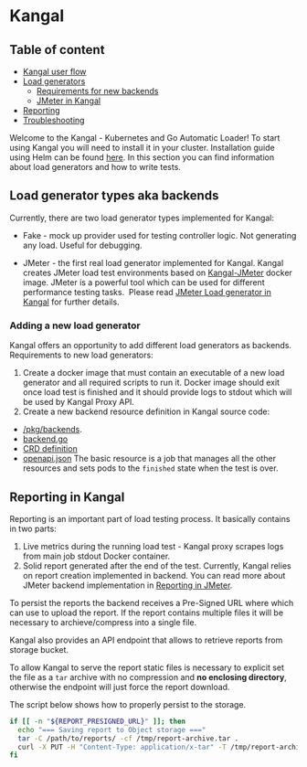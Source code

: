 # Kangal

## Table of content
- [Kangal user flow](Kangal-user-flow.md) 
- [Load generators](#load-generator-types-aka-backends)
    - [Requirements for new backends](#adding-a-new-load-generator)
    - [JMeter in Kangal](jmeter/JMeter-load-generator-in-kangal.md)
- [Reporting](#reporting-in-kangal)
- [Troubleshooting](Troubleshooting.md)

Welcome to the Kangal - Kubernetes and Go Automatic Loader!
To start using Kangal you will need to install it in your cluster. Installation guide using Helm can be found [here](https://github.com/hellofresh/kangal/blob/master/charts/kangal/README.md).
In this section you can find information about load generators and how to write tests.
    
## Load generator types aka backends
Currently, there are two load generator types implemented for Kangal:
- Fake - mock up provider used for testing controller logic. Not generating any load. Useful for debugging.

- JMeter - the first real load generator implemented for Kangal. Kangal creates JMeter load test environments based on [Kangal-JMeter](https://github.com/hellofresh/kangal-jmeter) docker image. 
JMeter is a powerful tool which can be used for different performance testing tasks. 
Please read [JMeter Load generator in Kangal](jmeter/JMeter-load-generator-in-kangal.md) for further details.

### Adding a new load generator
Kangal offers an opportunity to add different load generators as backends. 
Requirements to new load generators:
1. Create a docker image that must contain an executable of a new load generator and all required scripts to run it. Docker image should exit once load test is finished and it should provide logs to stdout which will be used by Kangal Proxy API.
2. Create a new backend resource definition in Kangal source code: 
 - [/pkg/backends](https://github.com/hellofresh/kangal/tree/master/pkg/backends). 
 - [backend.go](https://github.com/hellofresh/kangal/blob/master/pkg/backends/backend.go#L33)
 - [CRD definition](https://github.com/hellofresh/kangal/blob/master/charts/kangal/crd.yaml#L43)
 - [openapi.json](https://github.com/hellofresh/kangal/blob/master/openapi.json#L280)
The basic resource is a job that manages all the other resources and sets pods to the `finished` state when the test is over.

## Reporting in Kangal
Reporting is an important part of load testing process. It basically contains in two parts:
1. Live metrics during the running load test - Kangal proxy scrapes logs from main job stdout Docker container.
2. Solid report generated after the end of the test. 
Currently, Kangal relies on report creation implemented in backend. You can read more about JMeter backend implementation in [Reporting in JMeter](jmeter/Reporting-in-JMeter.md).

To persist the reports the backend receives a Pre-Signed URL where which can use to upload the report. If the report contains multiple files it will be necessary to archieve/compress into a single file.

Kangal also provides an API endpoint that allows to retrieve reports from storage bucket.

To allow Kangal to serve the report static files is necessary to explicit set the file as a `tar` archive with no compression and **no enclosing directory**, otherwise the endpoint will just force the report download.

The script below shows how to properly persist to the storage.

```sh
if [[ -n "${REPORT_PRESIGNED_URL}" ]]; then
  echo "=== Saving report to Object storage ==="
  tar -C /path/to/reports/ -cf /tmp/report-archive.tar .
  curl -X PUT -H "Content-Type: application/x-tar" -T /tmp/report-archive.tar -L "${REPORT_PRESIGNED_URL}"
fi
```
